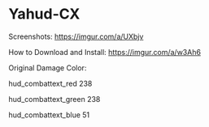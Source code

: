 # Yahud-CX
Screenshots: https://imgur.com/a/UXbjv

How to Download and Install: https://imgur.com/a/w3Ah6

Original Damage Color:

hud_combattext_red 238

hud_combattext_green 238

hud_combattext_blue 51
